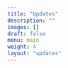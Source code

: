 ```yaml
---
title: "Updates"
description: ""
images: []
draft: false
menu: main
weight: 4
layout: "updates"
---
```


